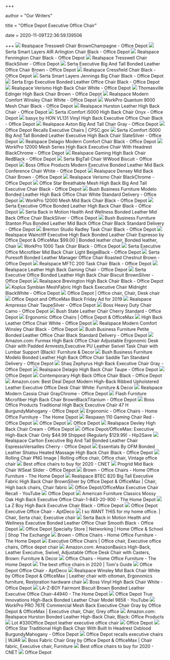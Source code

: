 +++
        
author = "Our Writers"
        
title = "Office Depot Executive Office Chair"
        
date = 2020-11-09T22:36:59.139506
        
+++
[ ![](https://media.officedepot.com/image/upload/b_rgb:FFFFFF,c_pad,dpr_1.0,f_auto,h_666,q_auto,w_500/c_pad,h_666,w_500/v1/products/7377876/7377876_p_realspace_tresswell_bonded_leather_high_back_chair?pgw=1)](https://media.officedepot.com/image/upload/b_rgb:FFFFFF,c_pad,dpr_1.0,f_auto,h_666,q_auto,w_500/c_pad,h_666,w_500/v1/products/7377876/7377876_p_realspace_tresswell_bonded_leather_high_back_chair?pgw=1) Realspace Tresswell Chair BrownChampagne - Office Depot
[ ![](https://media.officedepot.com/image/upload/b_rgb:FFFFFF,c_pad,dpr_1.0,f_auto,h_666,q_auto,w_500/c_pad,h_666,w_500/v1/products/304556/304556_p_serta_smart_layers_air_arlington_executive_chair?pgw=1)](https://media.officedepot.com/image/upload/b_rgb:FFFFFF,c_pad,dpr_1.0,f_auto,h_666,q_auto,w_500/c_pad,h_666,w_500/v1/products/304556/304556_p_serta_smart_layers_air_arlington_executive_chair?pgw=1) Serta Smart Layers AIR Arlington Chair Black - Office Depot
[ ![](https://media.officedepot.com/image/upload/b_rgb:FFFFFF,c_pad,dpr_1.0,f_auto,h_666,q_auto,w_500/c_pad,h_666,w_500/v1/products/633410/633410_p_realspace_fennington_high_back_bonded_leather_chair?pgw=1)](https://media.officedepot.com/image/upload/b_rgb:FFFFFF,c_pad,dpr_1.0,f_auto,h_666,q_auto,w_500/c_pad,h_666,w_500/v1/products/633410/633410_p_realspace_fennington_high_back_bonded_leather_chair?pgw=1) Realspace Fennington Chair Black - Office Depot
[ ![](https://media.officedepot.com/image/upload/b_rgb:FFFFFF,c_pad,dpr_1.0,f_auto,h_666,q_auto,w_500/c_pad,h_666,w_500/v1/products/8638586/8638586_p_realspace_tresswell_bonded_leather_high_back_chair?pgw=1)](https://media.officedepot.com/image/upload/b_rgb:FFFFFF,c_pad,dpr_1.0,f_auto,h_666,q_auto,w_500/c_pad,h_666,w_500/v1/products/8638586/8638586_p_realspace_tresswell_bonded_leather_high_back_chair?pgw=1) Realspace Tresswell Chair BlackSilver - Office Depot
[ ![](https://media.officedepot.com/image/upload/b_rgb:FFFFFF,c_pad,dpr_1.0,f_auto,h_666,q_auto,w_500/c_pad,h_666,w_500/v1/products/1850932/1850932_o01_serta_executive_big_and_tall_office_chair_030220?pgw=1)](https://media.officedepot.com/image/upload/b_rgb:FFFFFF,c_pad,dpr_1.0,f_auto,h_666,q_auto,w_500/c_pad,h_666,w_500/v1/products/1850932/1850932_o01_serta_executive_big_and_tall_office_chair_030220?pgw=1) Serta Executive Big And Tall Bonded Leather Office Chair Brown - Office  Depot
[ ![](https://media.officedepot.com/image/upload/b_rgb:FFFFFF,c_pad,dpr_1.0,f_auto,h_666,q_auto,w_500/c_pad,h_666,w_500/v1/products/744074/744074_p_realspace_cressfield_high_back_bonded_leather_chair?pgw=1)](https://media.officedepot.com/image/upload/b_rgb:FFFFFF,c_pad,dpr_1.0,f_auto,h_666,q_auto,w_500/c_pad,h_666,w_500/v1/products/744074/744074_p_realspace_cressfield_high_back_bonded_leather_chair?pgw=1) Realspace Cressfield Chair Black - Office Depot
[ ![](https://media.officedepot.com/image/upload/b_rgb:FFFFFF,c_pad,dpr_1.0,f_auto,h_666,q_auto,w_500/c_pad,h_666,w_500/v1/products/304574/304574_o01_serta_smart_layers_jennings_bonded_leather_high_back_big_and_tall_chair_102219?pgw=1)](https://media.officedepot.com/image/upload/b_rgb:FFFFFF,c_pad,dpr_1.0,f_auto,h_666,q_auto,w_500/c_pad,h_666,w_500/v1/products/304574/304574_o01_serta_smart_layers_jennings_bonded_leather_high_back_big_and_tall_chair_102219?pgw=1) Serta Smart Layers Jennings Big Chair Black - Office Depot
[ ![](https://media.officedepot.com/image/upload/b_rgb:FFFFFF,c_pad,dpr_1.0,f_auto,h_666,q_auto,w_500/c_pad,h_666,w_500/v1/products/1850941/1850941_o01_serta_ergo_executive_office_chair_030220?pgw=1)](https://media.officedepot.com/image/upload/b_rgb:FFFFFF,c_pad,dpr_1.0,f_auto,h_666,q_auto,w_500/c_pad,h_666,w_500/v1/products/1850941/1850941_o01_serta_ergo_executive_office_chair_030220?pgw=1) Serta Ergo Executive Bonded Leather Office Chair Black - Office Depot
[ ![](https://media.officedepot.com/image/upload/b_rgb:FFFFFF,c_pad,dpr_1.0,f_auto,h_666,q_auto,w_500/c_pad,h_666,w_500/v1/products/747417/747417_o01_realspace_verismo_bonded_leather_high_back_chair_112019_?pgw=1)](https://media.officedepot.com/image/upload/b_rgb:FFFFFF,c_pad,dpr_1.0,f_auto,h_666,q_auto,w_500/c_pad,h_666,w_500/v1/products/747417/747417_o01_realspace_verismo_bonded_leather_high_back_chair_112019_?pgw=1) Realspace Verismo High Back Chair White - Office Depot
[ ![](https://media.officedepot.com/image/upload/b_rgb:FFFFFF,c_pad,dpr_1.0,f_auto,h_1665,q_auto,w_1250/c_pad,h_1665,w_1250/v1/products/3868754/3868754_o01_thomasville_big_and_tall_bonded_leather_high_back_chair?pgw=1&pgwact=1)](https://media.officedepot.com/image/upload/b_rgb:FFFFFF,c_pad,dpr_1.0,f_auto,h_1665,q_auto,w_1250/c_pad,h_1665,w_1250/v1/products/3868754/3868754_o01_thomasville_big_and_tall_bonded_leather_high_back_chair?pgw=1&pgwact=1) Thomasville Edinger High Back Chair Brown - Office Depot
[ ![](https://media.officedepot.com/image/upload/b_rgb:FFFFFF,c_pad,dpr_1.0,f_auto,h_666,q_auto,w_500/c_pad,h_666,w_500/v1/products/907932/907932_o01_061220?pgw=1)](https://media.officedepot.com/image/upload/b_rgb:FFFFFF,c_pad,dpr_1.0,f_auto,h_666,q_auto,w_500/c_pad,h_666,w_500/v1/products/907932/907932_o01_061220?pgw=1) Realspace Modern Comfort Winsley Chair White - Office Depot
[ ![](https://media.officedepot.com/image/upload/b_rgb:FFFFFF,c_pad,dpr_1.0,f_auto,h_666,q_auto,w_500/c_pad,h_666,w_500/v1/products/690690/690690_o01_092220?pgw=1)](https://media.officedepot.com/image/upload/b_rgb:FFFFFF,c_pad,dpr_1.0,f_auto,h_666,q_auto,w_500/c_pad,h_666,w_500/v1/products/690690/690690_o01_092220?pgw=1) WorkPro Quantum 9000 Mesh Chair Black - Office Depot
[ ![](https://media.officedepot.com/images/t_large,f_auto/products/219491/Realspace-Hurston-Bonded-Leather-High-Back)](https://media.officedepot.com/images/t_large,f_auto/products/219491/Realspace-Hurston-Bonded-Leather-High-Back) Realspace Hurston Leather High Back Chair - Office Depot
[ ![](https://media.officedepot.com/image/upload/b_rgb:FFFFFF,c_pad,dpr_1.0,f_auto,h_666,q_auto,w_500/c_pad,h_666,w_500/v1/products/559623/559623_p_serta_icomfort_for_workpro_i5000_series_high_back_chair?pgw=1)](https://media.officedepot.com/image/upload/b_rgb:FFFFFF,c_pad,dpr_1.0,f_auto,h_666,q_auto,w_500/c_pad,h_666,w_500/v1/products/559623/559623_p_serta_icomfort_for_workpro_i5000_series_high_back_chair?pgw=1) Serta iComfort i5000 High Back Chair Onyx - Office Depot
[ ![](https://media.officedepot.com/image/upload/b_rgb:FFFFFF,c_pad,dpr_1.0,f_auto,h_666,q_auto,w_500/c_pad,h_666,w_500/v1/products/228363/228363_p_mainimage?pgw=1)](https://media.officedepot.com/image/upload/b_rgb:FFFFFF,c_pad,dpr_1.0,f_auto,h_666,q_auto,w_500/c_pad,h_666,w_500/v1/products/228363/228363_p_mainimage?pgw=1) basyx by HON VL131 Vinyl High Back Executive Office Chair Black - Office  Depot
[ ![](https://media.officedepot.com/image/upload/b_rgb:FFFFFF,c_pad,dpr_1.0,f_auto,h_666,q_auto,w_500/c_pad,h_666,w_500/v1/products/248897/248897_p_realspace_axton_big_tall_bonded_leather_high_back_chair?pgw=1)](https://media.officedepot.com/image/upload/b_rgb:FFFFFF,c_pad,dpr_1.0,f_auto,h_666,q_auto,w_500/c_pad,h_666,w_500/v1/products/248897/248897_p_realspace_axton_big_tall_bonded_leather_high_back_chair?pgw=1) Realspace Axton Big And Tall Chair Gray - Office Depot
[ ![](https://www.cpsc.gov/s3fs-public/Recall.2016.16069.OfficeDepotExecutiveChairs.jpg)](https://www.cpsc.gov/s3fs-public/Recall.2016.16069.OfficeDepotExecutiveChairs.jpg) Office Depot Recalls Executive Chairs | CPSC.gov
[ ![](https://media.officedepot.com/image/upload/b_rgb:FFFFFF,c_pad,dpr_1.0,f_auto,h_666,q_auto,w_500/c_pad,h_666,w_500/v1/products/330812/330812_p_serta_icomfort_for_workpro_i5000_series_big_tall_chair?pgw=1)](https://media.officedepot.com/image/upload/b_rgb:FFFFFF,c_pad,dpr_1.0,f_auto,h_666,q_auto,w_500/c_pad,h_666,w_500/v1/products/330812/330812_p_serta_icomfort_for_workpro_i5000_series_big_tall_chair?pgw=1) Serta iComfort i5000 Big And Tall Bonded Leather Executive High Back Chair  SlateSilver - Office Depot
[ ![](https://media.officedepot.com/image/upload/b_rgb:FFFFFF,c_pad,dpr_1.0,f_auto,h_666,q_auto,w_500/c_pad,h_666,w_500/v1/products/7075548/7075548_o01_chair_delagio_modern_comfort?pgw=1)](https://media.officedepot.com/image/upload/b_rgb:FFFFFF,c_pad,dpr_1.0,f_auto,h_666,q_auto,w_500/c_pad,h_666,w_500/v1/products/7075548/7075548_o01_chair_delagio_modern_comfort?pgw=1) Realspace Delagio Modern Comfort Chair Black - Office Depot
[ ![](https://media.officedepot.com/images/t_large,f_auto/products/6356490/WorkPro-12000-Mesh-Series-High-Back)](https://media.officedepot.com/images/t_large,f_auto/products/6356490/WorkPro-12000-Mesh-Series-High-Back) WorkPro 12000 Mesh Series High Back Executive Chair With Headrest  BlackChrome - Office Depot
[ ![](https://media.officedepot.com/images/t_large,f_auto/products/547826/Realspace-Gaming-Bonded-Leather-High-Back)](https://media.officedepot.com/images/t_large,f_auto/products/547826/Realspace-Gaming-Bonded-Leather-High-Back) Realspace Gaming High Back Chair RedBlack - Office Depot
[ ![](https://media.officedepot.com/images/w_329,h_329,c_pad/products/9725915/9725915_o01_serta_bonded_leather_high_back_big_and_tall_office_chair_with_wood_accents_030320/9725915_o01_serta_bonded_leather_high_back_big_and_tall_office_chair_with_wood_accents_030320)](https://media.officedepot.com/images/w_329,h_329,c_pad/products/9725915/9725915_o01_serta_bonded_leather_high_back_big_and_tall_office_chair_with_wood_accents_030320/9725915_o01_serta_bonded_leather_high_back_big_and_tall_office_chair_with_wood_accents_030320) Serta BigTall Chair WWood Biscuit - Office Depot
[ ![](https://media.officedepot.com/images/t_large,f_auto/products/186051/Boss-Office-Products-Modern-Executive-Bonded)](https://media.officedepot.com/images/t_large,f_auto/products/186051/Boss-Office-Products-Modern-Executive-Bonded) Boss Office Products Modern Executive Bonded Leather Mid Back Conference  Chair White - Office Depot
[ ![](https://media.officedepot.com/image/upload/b_rgb:FFFFFF,c_pad,dpr_1.0,f_auto,h_666,q_auto,w_500/c_pad,h_666,w_500/v1/products/7494424/7494424_o01_realspace_densey_bonded_leather_mid_back_chair?pgw=1)](https://media.officedepot.com/image/upload/b_rgb:FFFFFF,c_pad,dpr_1.0,f_auto,h_666,q_auto,w_500/c_pad,h_666,w_500/v1/products/7494424/7494424_o01_realspace_densey_bonded_leather_mid_back_chair?pgw=1) Realspace Densey Mid Back Chair Brown - Office Depot
[ ![](https://media.officedepot.com/image/upload/b_rgb:FFFFFF,c_pad,dpr_1.0,f_auto,h_666,q_auto,w_500/c_pad,h_666,w_500/v1/products/217988/217988_p_realspace_verismo_bonded_leather_high_back_chair?pgw=1)](https://media.officedepot.com/image/upload/b_rgb:FFFFFF,c_pad,dpr_1.0,f_auto,h_666,q_auto,w_500/c_pad,h_666,w_500/v1/products/217988/217988_p_realspace_verismo_bonded_leather_high_back_chair?pgw=1) Realspace Verismo Chair BlackChrome - Office Depot
[ ![](https://media.officedepot.com/image/upload/b_rgb:FFFFFF,c_pad,dpr_1.0,f_auto,h_666,q_auto,w_500/c_pad,h_666,w_500/v1/products/635284/635284_p_office_star_big_tall_breathable_mesh_executive_chair?pgw=1)](https://media.officedepot.com/image/upload/b_rgb:FFFFFF,c_pad,dpr_1.0,f_auto,h_666,q_auto,w_500/c_pad,h_666,w_500/v1/products/635284/635284_p_office_star_big_tall_breathable_mesh_executive_chair?pgw=1) Office Star Breathable Mesh High Back Big And Tall Executive Chair Black - Office  Depot
[ ![](https://media.officedepot.com/image/upload/b_rgb:FFFFFF,c_pad,dpr_1.0,f_auto,h_666,q_auto,w_500/c_pad,h_666,w_500/v1/products/8033920/8033920_o01_080420?pgw=1)](https://media.officedepot.com/image/upload/b_rgb:FFFFFF,c_pad,dpr_1.0,f_auto,h_666,q_auto,w_500/c_pad,h_666,w_500/v1/products/8033920/8033920_o01_080420?pgw=1) Bush Business Furniture Modelo Bonded Leather High Back Office Chair White  Standard Delivery - Office Depot
[ ![](https://media.officedepot.com/image/upload/b_rgb:FFFFFF,c_pad,dpr_1.0,f_auto,h_666,q_auto,w_500/c_pad,h_666,w_500/v1/products/9702132/9702132_o01_workpro_12000_fabric_high_back_chair?pgw=1)](https://media.officedepot.com/image/upload/b_rgb:FFFFFF,c_pad,dpr_1.0,f_auto,h_666,q_auto,w_500/c_pad,h_666,w_500/v1/products/9702132/9702132_o01_workpro_12000_fabric_high_back_chair?pgw=1) WorkPro 12000 Mesh Mid Back Chair Black - Office Depot
[ ![](https://media.officedepot.com/image/upload/b_rgb:FFFFFF,c_pad,dpr_1.0,f_auto,h_666,q_auto,w_500/c_pad,h_666,w_500/v1/products/1851031/1851031_o01_serta_executive_office_high_back_chair_030220?pgw=1)](https://media.officedepot.com/image/upload/b_rgb:FFFFFF,c_pad,dpr_1.0,f_auto,h_666,q_auto,w_500/c_pad,h_666,w_500/v1/products/1851031/1851031_o01_serta_executive_office_high_back_chair_030220?pgw=1) Serta Executive Office Bonded Leather High Back Chair Black - Office Depot
[ ![](https://media.officedepot.com/image/upload/b_rgb:FFFFFF,c_pad,dpr_1.0,f_auto,h_666,q_auto,w_500/c_pad,h_666,w_500/v1/products/1851148/1851148_o01_serta_back_in_motion_health_wellness_mid_back_office_chair_020720?pgw=1)](https://media.officedepot.com/image/upload/b_rgb:FFFFFF,c_pad,dpr_1.0,f_auto,h_666,q_auto,w_500/c_pad,h_666,w_500/v1/products/1851148/1851148_o01_serta_back_in_motion_health_wellness_mid_back_office_chair_020720?pgw=1) Serta Back in Motion Health And Wellness Bonded Leather Mid Back Office  Chair BlackSilver - Office Depot
[ ![](https://media.officedepot.com/image/upload/b_rgb:FFFFFF,c_pad,dpr_1.0,f_auto,h_666,q_auto,w_500/c_pad,h_666,w_500/v1/products/5573137/5573137_o01_bush_business_furniture_stanton_plus_mid_back_leather_office_chair?pgw=1)](https://media.officedepot.com/image/upload/b_rgb:FFFFFF,c_pad,dpr_1.0,f_auto,h_666,q_auto,w_500/c_pad,h_666,w_500/v1/products/5573137/5573137_o01_bush_business_furniture_stanton_plus_mid_back_leather_office_chair?pgw=1) Bush Business Furniture Stanton Plus Bonded Leather Mid Back Office Chair  Black Standard Delivery - Office Depot
[ ![](https://media.officedepot.com/image/upload/b_rgb:FFFFFF,c_pad,dpr_1.0,f_auto,h_1665,q_auto,w_1250/c_pad,h_1665,w_1250/v1/products/749969/749969_o01_brenton_studio_radley_task_chair?pgw=1&pgwact=1)](https://media.officedepot.com/image/upload/b_rgb:FFFFFF,c_pad,dpr_1.0,f_auto,h_1665,q_auto,w_1250/c_pad,h_1665,w_1250/v1/products/749969/749969_o01_brenton_studio_radley_task_chair?pgw=1&pgwact=1) Brenton Studio Radley Task Chair Black - Office Depot
[ ![](https://i.pinimg.com/originals/83/73/10/8373106bc5e033a6da581b8b826196e1.jpg)](https://i.pinimg.com/originals/83/73/10/8373106bc5e033a6da581b8b826196e1.jpg) Realspace Waincliff Executive High Back Bonded Leather Chair Espresso by Office  Depot & OfficeMax $99.00 | Bonded leather chair, Bonded leather, Chair
[ ![](https://media.officedepot.com/image/upload/b_rgb:FFFFFF,c_pad,dpr_1.0,f_auto,h_666,q_auto,w_500/c_pad,h_666,w_500/v1/products/604924/604924_p_workpro_1000_series_mid_back_mesh_task_chair?pgw=1)](https://media.officedepot.com/image/upload/b_rgb:FFFFFF,c_pad,dpr_1.0,f_auto,h_666,q_auto,w_500/c_pad,h_666,w_500/v1/products/604924/604924_p_workpro_1000_series_mid_back_mesh_task_chair?pgw=1) WorkPro 1000 Task Chair Black - Office Depot
[ ![](https://media.officedepot.com/image/upload/b_rgb:FFFFFF,c_pad,dpr_1.0,f_auto,h_666,q_auto,w_500/c_pad,h_666,w_500/v1/products/1851004/1851004_o01_serta_microfiber_mid_back_office_chair_030220?pgw=1)](https://media.officedepot.com/image/upload/b_rgb:FFFFFF,c_pad,dpr_1.0,f_auto,h_666,q_auto,w_500/c_pad,h_666,w_500/v1/products/1851004/1851004_o01_serta_microfiber_mid_back_office_chair_030220?pgw=1) Serta Executive Office Microfiber Mid Back Chair Light BeigeBlack - Office  Depot
[ ![](https://media.officedepot.com/image/upload/b_rgb:FFFFFF,c_pad,dpr_1.0,f_auto,h_666,q_auto,w_500/c_pad,h_666,w_500/v1/products/1850968/1850968_p_serta_managers_office_chair?pgw=1)](https://media.officedepot.com/image/upload/b_rgb:FFFFFF,c_pad,dpr_1.0,f_auto,h_666,q_auto,w_500/c_pad,h_666,w_500/v1/products/1850968/1850968_p_serta_managers_office_chair?pgw=1) Serta Puresoft Bonded Leather Manager Office Chair Roasted Chestnut Brown - Office  Depot
[ ![](https://media.officedepot.com/image/upload/b_rgb:FFFFFF,c_pad,dpr_1.0,f_auto,h_666,q_auto,w_500/c_pad,h_666,w_500/v1/products/493876/493876_o01_realspace_mftc_200_mesh_mid_back_task_chair_black_122619?pgw=1)](https://media.officedepot.com/image/upload/b_rgb:FFFFFF,c_pad,dpr_1.0,f_auto,h_666,q_auto,w_500/c_pad,h_666,w_500/v1/products/493876/493876_o01_realspace_mftc_200_mesh_mid_back_task_chair_black_122619?pgw=1) Realspace MFTC 200 Task Chair Black - Office Depot
[ ![](https://media.officedepot.com/images/t_large,f_auto/products/5901871/Realspace-Bonded-Leather-High-Back-Gaming)](https://media.officedepot.com/images/t_large,f_auto/products/5901871/Realspace-Bonded-Leather-High-Back-Gaming) Realspace Leather High Back Gaming Chair - Office Depot
[ ![](https://media.officedepot.com/image/upload/b_rgb:FFFFFF,c_pad,dpr_1.0,f_auto,h_666,q_auto,w_500/c_pad,h_666,w_500/v1/products/1851058/1851058_o01_serta_executive_office_bonded_leather_high_back_chair?pgw=1)](https://media.officedepot.com/image/upload/b_rgb:FFFFFF,c_pad,dpr_1.0,f_auto,h_666,q_auto,w_500/c_pad,h_666,w_500/v1/products/1851058/1851058_o01_serta_executive_office_bonded_leather_high_back_chair?pgw=1) Serta Executive Office Bonded Leather High Back Chair Biscuit BrownSilver - Office  Depot
[ ![](https://media.officedepot.com/image/upload/b_rgb:FFFFFF,c_pad,dpr_1.0,f_auto,h_666,q_auto,w_500/c_pad,h_666,w_500/v1/products/6773772/6773772_p_realspace_brevington_bonded_leather_high_back_big_tall_executive_chair?pgw=1)](https://media.officedepot.com/image/upload/b_rgb:FFFFFF,c_pad,dpr_1.0,f_auto,h_666,q_auto,w_500/c_pad,h_666,w_500/v1/products/6773772/6773772_p_realspace_brevington_bonded_leather_high_back_big_tall_executive_chair?pgw=1) Realspace Brevington High Back Chair Black - Office Depot
[ ![](https://media.officedepot.com/images/t_large,f_auto/products/5059676/Koplus-Symbian-MeshFabric-High-Back-Executive)](https://media.officedepot.com/images/t_large,f_auto/products/5059676/Koplus-Symbian-MeshFabric-High-Back-Executive) Koplus Symbian MeshFabric High Back Executive Chair Midnight BlackWhite - Office  Depot
[ ![](https://i.pinimg.com/originals/62/d9/af/62d9af6893d5f490162c05a3c858328a.jpg)](https://i.pinimg.com/originals/62/d9/af/62d9af6893d5f490162c05a3c858328a.jpg) Office Depot | Office chair, Chair, Desk chair
[ ![](https://cdn.bestblackfriday.com/tmp/04-11-2019/realspace-tress_1572904792jpg/250_175_rwc.png)](https://cdn.bestblackfriday.com/tmp/04-11-2019/realspace-tress_1572904792jpg/250_175_rwc.png) Office Depot and OfficeMax Black Friday Ad for 2019
[ ![](https://media.officedepot.com/image/upload/b_rgb:FFFFFF,c_pad,dpr_1.0,f_auto,h_666,q_auto,w_500/c_pad,h_666,w_500/v1/products/476279/476279_p_realspace_ampresso_big_tall_bonded_leather_high_back_chair?pgw=1)](https://media.officedepot.com/image/upload/b_rgb:FFFFFF,c_pad,dpr_1.0,f_auto,h_666,q_auto,w_500/c_pad,h_666,w_500/v1/products/476279/476279_p_realspace_ampresso_big_tall_bonded_leather_high_back_chair?pgw=1) Realspace Ampresso Chair TaupeSilver - Office Depot
[ ![](https://media.officedepot.com/image/upload/b_rgb:FFFFFF,c_pad,dpr_1.0,f_auto,h_666,q_auto,w_500/c_pad,h_666,w_500/v1/products/5136856/5136856_o01_boss_caressoftplus_heavy_duty_fabric_high_back_chair_110619?pgw=1)](https://media.officedepot.com/image/upload/b_rgb:FFFFFF,c_pad,dpr_1.0,f_auto,h_666,q_auto,w_500/c_pad,h_666,w_500/v1/products/5136856/5136856_o01_boss_caressoftplus_heavy_duty_fabric_high_back_chair_110619?pgw=1) Boss Heavy Duty Chair Camo - Office Depot
[ ![](https://media.officedepot.com/image/upload/b_rgb:FFFFFF,c_pad,dpr_1.0,f_auto,h_666,q_auto,w_500/c_pad,h_666,w_500/v1/products/7775976/7775976_o01_bush_business_furniture_state_high_back_leather_executive_office_chair?pgw=1)](https://media.officedepot.com/image/upload/b_rgb:FFFFFF,c_pad,dpr_1.0,f_auto,h_666,q_auto,w_500/c_pad,h_666,w_500/v1/products/7775976/7775976_o01_bush_business_furniture_state_high_back_leather_executive_office_chair?pgw=1) Bush State Leather Chair Cherry Standard - Office Depot
[ ![](https://media.officedepot.com/images/t_search,f_auto/products/9046713/WorkPro-12000-Mesh-Series-Ergonomic-Mid)](https://media.officedepot.com/images/t_search,f_auto/products/9046713/WorkPro-12000-Mesh-Series-Ergonomic-Mid) Ergonomic Office Chairs | Office Depot & OfficeMax
[ ![](https://media.officedepot.com/image/upload/b_rgb:FFFFFF,c_pad,dpr_1.0,f_auto,h_666,q_auto,w_500/c_pad,h_666,w_500/v1/products/890139/890139_o51_flash_furniture_ribbed_upholstered_leather_high_back_swivel_chair_041620?pgw=1)](https://media.officedepot.com/image/upload/b_rgb:FFFFFF,c_pad,dpr_1.0,f_auto,h_666,q_auto,w_500/c_pad,h_666,w_500/v1/products/890139/890139_o51_flash_furniture_ribbed_upholstered_leather_high_back_swivel_chair_041620?pgw=1) High Back Leather Office Chair White - Office Depot
[ ![](https://media.officedepot.com/image/upload/b_rgb:FFFFFF,c_pad,dpr_1.0,f_auto,h_666,q_auto,w_500/c_pad,h_666,w_500/v1/products/388262/388262_p_realspace_modern_comfort_series_winsley_mid_back_bonded_lea_r_chair?pgw=1)](https://media.officedepot.com/image/upload/b_rgb:FFFFFF,c_pad,dpr_1.0,f_auto,h_666,q_auto,w_500/c_pad,h_666,w_500/v1/products/388262/388262_p_realspace_modern_comfort_series_winsley_mid_back_bonded_lea_r_chair?pgw=1) Realspace Modern Comfort Winsley Chair Black - Office Depot
[ ![](https://media.officedepot.com/image/upload/b_rgb:FFFFFF,c_pad,dpr_1.0,f_auto,h_666,q_auto,w_500/c_pad,h_666,w_500/v1/products/8730294/8730294_o01_bush_business_furniture_petite_leather_office_chair?pgw=1)](https://media.officedepot.com/image/upload/b_rgb:FFFFFF,c_pad,dpr_1.0,f_auto,h_666,q_auto,w_500/c_pad,h_666,w_500/v1/products/8730294/8730294_o01_bush_business_furniture_petite_leather_office_chair?pgw=1) Bush Business Furniture Petite Bonded Leather Office Chair Black Standard  Delivery - Office Depot
[ ![](https://images-na.ssl-images-amazon.com/images/I/61hO3iwl3zL._AC_SL1000_.jpg)](https://images-na.ssl-images-amazon.com/images/I/61hO3iwl3zL._AC_SL1000_.jpg) Amazon.com: Furmax High Back Office Chair Adjustable Ergonomic Desk Chair  with Padded Armrests,Executive PU Leather Swivel Task Chair with Lumbar  Support (Black): Furniture & Decor
[ ![](https://media.officedepot.com/image/upload/b_rgb:FFFFFF,c_pad,dpr_1.0,f_auto,h_666,q_auto,w_500/c_pad,h_666,w_500/v1/products/5248150/5248150_o01_080420?pgw=1)](https://media.officedepot.com/image/upload/b_rgb:FFFFFF,c_pad,dpr_1.0,f_auto,h_666,q_auto,w_500/c_pad,h_666,w_500/v1/products/5248150/5248150_o01_080420?pgw=1) Bush Business Furniture Modelo Bonded Leather High Back Office Chair Saddle  Tan Standard Delivery - Office Depot
[ ![](https://media.officedepot.com/images/t_large,f_auto/products/8085683/Shaquille-ONeal-Amphion-Bonded-Leather-High)](https://media.officedepot.com/images/t_large,f_auto/products/8085683/Shaquille-ONeal-Amphion-Bonded-Leather-High) Shaq Zephyrus High Back Executive Chair Gray - Office Depot
[ ![](https://media.officedepot.com/image/upload/b_rgb:FFFFFF,c_pad,dpr_1.0,f_auto,h_666,q_auto,w_500/c_pad,h_666,w_500/v1/products/6006992/6006992_o01_realspace_modern_comfort_series_leather_midback_managerial_chair?pgw=1)](https://media.officedepot.com/image/upload/b_rgb:FFFFFF,c_pad,dpr_1.0,f_auto,h_666,q_auto,w_500/c_pad,h_666,w_500/v1/products/6006992/6006992_o01_realspace_modern_comfort_series_leather_midback_managerial_chair?pgw=1) Realspace Delagio High Back Chair Taupe - Office Depot
[ ![](https://media.officedepot.com/image/upload/b_rgb:FFFFFF,c_pad,dpr_1.0,f_auto,h_533,q_auto,w_400/c_pad,h_533,w_400/v1/products/246228/246228_scene7?pgw=1)](https://media.officedepot.com/image/upload/b_rgb:FFFFFF,c_pad,dpr_1.0,f_auto,h_533,q_auto,w_400/c_pad,h_533,w_400/v1/products/246228/246228_scene7?pgw=1) Office Depot
[ ![](https://media.officedepot.com/image/upload/b_rgb:FFFFFF,c_pad,dpr_1.0,f_auto,h_666,q_auto,w_500/c_pad,h_666,w_500/v1/products/979808/979808_o01_flash_furniture_ribbed_upholstered_leather_high_back_swivel_chair_100620?pgw=1)](https://media.officedepot.com/image/upload/b_rgb:FFFFFF,c_pad,dpr_1.0,f_auto,h_666,q_auto,w_500/c_pad,h_666,w_500/v1/products/979808/979808_o01_flash_furniture_ribbed_upholstered_leather_high_back_swivel_chair_100620?pgw=1) Contemporary High Back Office Chair Black - Office Depot
[ ![](https://images-na.ssl-images-amazon.com/images/I/510QnoA89SL._AC_SY450_.jpg)](https://images-na.ssl-images-amazon.com/images/I/510QnoA89SL._AC_SY450_.jpg) Amazon.com: Best Deal Depot Modern High-Back Ribbed Upholstered Leather  Executive Office Desk Chair White: Furniture & Decor
[ ![](https://media.officedepot.com/image/upload/b_rgb:FFFFFF,c_pad,dpr_1.0,f_auto,h_666,q_auto,w_500/c_pad,h_666,w_500/v1/products/877226/877226_p_realspace_modern_comfort_series_cassia_mid_back_mesh_bonded_lea_r_chair?pgw=1)](https://media.officedepot.com/image/upload/b_rgb:FFFFFF,c_pad,dpr_1.0,f_auto,h_666,q_auto,w_500/c_pad,h_666,w_500/v1/products/877226/877226_p_realspace_modern_comfort_series_cassia_mid_back_mesh_bonded_lea_r_chair?pgw=1) Realspace Modern Cassia Chair GrayChrome - Office Depot
[ ![](https://media.officedepot.com/image/upload/b_rgb:FFFFFF,c_pad,dpr_1.0,f_auto,h_666,q_auto,w_500/c_pad,h_666,w_500/v1/products/395508/395508_o01_093020?pgw=1)](https://media.officedepot.com/image/upload/b_rgb:FFFFFF,c_pad,dpr_1.0,f_auto,h_666,q_auto,w_500/c_pad,h_666,w_500/v1/products/395508/395508_o01_093020?pgw=1) Flash Furniture Microfiber High Back Chair BrownBlackTitanium - Office Depot
[ ![](https://media.officedepot.com/image/upload/b_rgb:FFFFFF,c_pad,dpr_1.0,f_auto,h_666,q_auto,w_500/c_pad,h_666,w_500/v1/products/385647/385647_p_boss_office_products_traditional_high_back_executive_chair?pgw=1)](https://media.officedepot.com/image/upload/b_rgb:FFFFFF,c_pad,dpr_1.0,f_auto,h_666,q_auto,w_500/c_pad,h_666,w_500/v1/products/385647/385647_p_boss_office_products_traditional_high_back_executive_chair?pgw=1) Boss Office Products Traditional High Back Executive Chair 47 H  BurgundyMahogany - Office Depot
[ ![](https://images.homedepot-static.com/productImages/fc5218e5-1c1f-4884-9fb7-1efcd499b4bd/svn/black-merax-ergonomic-chairs-pp189619baa-64_400.jpg)](https://images.homedepot-static.com/productImages/fc5218e5-1c1f-4884-9fb7-1efcd499b4bd/svn/black-merax-ergonomic-chairs-pp189619baa-64_400.jpg) Ergonomic - Office Chairs - Home Office Furniture - The Home Depot
[ ![](https://media.officedepot.com/image/upload/b_rgb:FFFFFF,c_pad,dpr_1.0,f_auto,h_666,q_auto,w_500/c_pad,h_666,w_500/v1/products/8540716/8540716_o01_respawn_110_racing_style_gaming_chair?pgw=1)](https://media.officedepot.com/image/upload/b_rgb:FFFFFF,c_pad,dpr_1.0,f_auto,h_666,q_auto,w_500/c_pad,h_666,w_500/v1/products/8540716/8540716_o01_respawn_110_racing_style_gaming_chair?pgw=1) Respawn 110 Gaming Chair Red - Office Depot
[ ![](https://media.officedepot.com/image/upload/b_rgb:FFFFFF,c_pad,dpr_1.0,f_auto,h_533,q_auto,w_400/c_pad,h_533,w_400/v1/products/1368181/1368181_p_tul_ntec_6_no_tools_executive_chair?pgw=1)](https://media.officedepot.com/image/upload/b_rgb:FFFFFF,c_pad,dpr_1.0,f_auto,h_533,q_auto,w_400/c_pad,h_533,w_400/v1/products/1368181/1368181_p_tul_ntec_6_no_tools_executive_chair?pgw=1) Office Depot
[ ![](https://media.officedepot.com/image/upload/b_rgb:FFFFFF,c_pad,dpr_1.0,f_auto,h_533,q_auto,w_400/c_pad,h_533,w_400/v1/products/494128/494128_o01_realspace_breckland_leather_high_back_chair?pgw=1)](https://media.officedepot.com/image/upload/b_rgb:FFFFFF,c_pad,dpr_1.0,f_auto,h_533,q_auto,w_400/c_pad,h_533,w_400/v1/products/494128/494128_o01_realspace_breckland_leather_high_back_chair?pgw=1) Office Depot
[ ![](https://media.officedepot.com/image/upload/b_rgb:FFFFFF,c_pad,dpr_1.0,f_auto,h_666,q_auto,w_500/c_pad,h_666,w_500/v1/products/5842788/5842788_p_realspace_modern_comfort_devley_leath_aire_high_back_chair?pgw=1)](https://media.officedepot.com/image/upload/b_rgb:FFFFFF,c_pad,dpr_1.0,f_auto,h_666,q_auto,w_500/c_pad,h_666,w_500/v1/products/5842788/5842788_p_realspace_modern_comfort_devley_leath_aire_high_back_chair?pgw=1) Realspace Devley High Back Chair Cream - Office Depot
[ ![](https://hip2save.com/wp-content/uploads/2015/02/screen-shot-2015-02-22-at-11-23-01-am.png?fit=536%2C255&strip=all)](https://hip2save.com/wp-content/uploads/2015/02/screen-shot-2015-02-22-at-11-23-01-am.png?fit=536%2C255&strip=all) Office Depot/OfficeMax: Executive High-Back Chair Only $44.99 Shipped  (Regularly $129.99) - Hip2Save
[ ![](https://media.officedepot.com/image/upload/b_rgb:FFFFFF,c_pad,dpr_1.0,f_auto,h_666,q_auto,w_500/c_pad,h_666,w_500/v1/products/723633/723633_p_realspace_carlton_executive_big_tall_bonded_leather_chair?pgw=1)](https://media.officedepot.com/image/upload/b_rgb:FFFFFF,c_pad,dpr_1.0,f_auto,h_666,q_auto,w_500/c_pad,h_666,w_500/v1/products/723633/723633_p_realspace_carlton_executive_big_tall_bonded_leather_chair?pgw=1) Realspace Carlton Executive Big And Tall Bonded Leather Chair  EspressoVersailles Cherry - Office Depot
[ ![](https://media.officedepot.com/image/upload/b_rgb:FFFFFF,c_pad,dpr_1.0,f_auto,h_666,q_auto,w_500/c_pad,h_666,w_500/v1/products/654614/654614_p_essentials_by_ofm_bonded_leather_shiatsu_heated_massage_high_back_chair?pgw=1)](https://media.officedepot.com/image/upload/b_rgb:FFFFFF,c_pad,dpr_1.0,f_auto,h_666,q_auto,w_500/c_pad,h_666,w_500/v1/products/654614/654614_p_essentials_by_ofm_bonded_leather_shiatsu_heated_massage_high_back_chair?pgw=1) Essentials By OFM Bonded Leather Shiatsu Heated Massage High Back Chair  Black - Office Depot
[ ![](https://i.pinimg.com/originals/6c/75/7f/6c757f1ac96a5e7b3cf4e366493e192c.png)](https://i.pinimg.com/originals/6c/75/7f/6c757f1ac96a5e7b3cf4e366493e192c.png) Rolling Chair PNG Image | Rolling office chair, Office chair, Vintage office  chair
[ ![](https://cnet1.cbsistatic.com/img/VDrVBm6BI9fAEbMmNQ0Z_HJIJhA=/940x528/2020/08/03/df093be5-1498-4cc6-9f63-977e360d6028/amazonbasics.jpg)](https://cnet1.cbsistatic.com/img/VDrVBm6BI9fAEbMmNQ0Z_HJIJhA=/940x528/2020/08/03/df093be5-1498-4cc6-9f63-977e360d6028/amazonbasics.jpg) Best office chairs to buy for 2020 - CNET
[ ![](https://media.officedepot.com/image/upload/b_rgb:FFFFFF,c_pad,dpr_1.0,f_auto,h_1665,q_auto,w_1250/c_pad,h_1665,w_1250/v1/products/395034/395034_p?pgw=1&pgwact=1)](https://media.officedepot.com/image/upload/b_rgb:FFFFFF,c_pad,dpr_1.0,f_auto,h_1665,q_auto,w_1250/c_pad,h_1665,w_1250/v1/products/395034/395034_p?pgw=1&pgwact=1) Progrid Mid Back Chair WSeat Slider - Office Depot
[ ![](https://images.homedepot-static.com/productImages/2b27335a-e24c-4b44-9d75-deeb87582bc7/svn/coffee-brown-walnut-la-z-boy-executive-chairs-45764-64_1000.jpg)](https://images.homedepot-static.com/productImages/2b27335a-e24c-4b44-9d75-deeb87582bc7/svn/coffee-brown-walnut-la-z-boy-executive-chairs-45764-64_1000.jpg) Brown - Office Chairs - Home Office Furniture - The Home Depot
[ ![](https://i.pinimg.com/originals/60/2a/97/602a977697e9116f3960a159066cd2d1.jpg)](https://i.pinimg.com/originals/60/2a/97/602a977697e9116f3960a159066cd2d1.jpg) Realspace BTEC 820 Big Tall Executive Fabric High Back Chair BrownSilver by Office  Depot & OfficeMax | Chair, High back chairs, Chair fabric
[ ![](https://i.ytimg.com/vi/SCmhz6qayR4/maxresdefault.jpg)](https://i.ytimg.com/vi/SCmhz6qayR4/maxresdefault.jpg) Office Depot/OfficeMax Executive Chair Recall - YouTube
[ ![](https://media.officedepot.com/image/upload/b_rgb:FFFFFF,c_pad,dpr_1.0,f_auto,h_533,q_auto,w_400/c_pad,h_533,w_400/v1/products/1351557/1351557_p_serta_executive_highback_chair?pgw=1)](https://media.officedepot.com/image/upload/b_rgb:FFFFFF,c_pad,dpr_1.0,f_auto,h_533,q_auto,w_400/c_pad,h_533,w_400/v1/products/1351557/1351557_p_serta_executive_highback_chair?pgw=1) Office Depot
[ ![](https://images.homedepot-static.com/productImages/58463c56-6a17-47c9-a4d4-a672bb7ad846/svn/mossy-oak-american-furniture-classics-executive-chairs-1-843-20-900-64_600.jpg)](https://images.homedepot-static.com/productImages/58463c56-6a17-47c9-a4d4-a672bb7ad846/svn/mossy-oak-american-furniture-classics-executive-chairs-1-843-20-900-64_600.jpg) American Furniture Classics Mossy Oak High Back Executive Office Chair-1-843-20-900  - The Home Depot
[ ![](https://media.officedepot.com/image/upload/b_rgb:FFFFFF,c_pad,dpr_1.0,f_auto,h_666,q_auto,w_500/c_pad,h_666,w_500/v1/products/221853/221853_p_mainimage?pgw=1)](https://media.officedepot.com/image/upload/b_rgb:FFFFFF,c_pad,dpr_1.0,f_auto,h_666,q_auto,w_500/c_pad,h_666,w_500/v1/products/221853/221853_p_mainimage?pgw=1) La Z Boy High Back Executive Chair Black - Office Depot
[ ![](https://d6qwfb5pdou4u.cloudfront.net/product-images/690001-700000/698849/148636845749d75dc582a5ba1922bff2274e709466/1500-1500-frame-0.jpg)](https://d6qwfb5pdou4u.cloudfront.net/product-images/690001-700000/698849/148636845749d75dc582a5ba1922bff2274e709466/1500-1500-frame-0.jpg) Office Depot Executive Office Chair - AptDeco
[ ![](https://i.pinimg.com/originals/25/d5/82/25d5824f9f4d65b1953675834ce89df4.jpg)](https://i.pinimg.com/originals/25/d5/82/25d5824f9f4d65b1953675834ce89df4.jpg) I so WANT THIS for my home office. | Chair, Serta chair, Executive chair
[ ![](https://media.officedepot.com/image/upload/b_rgb:FFFFFF,c_pad,dpr_1.0,f_auto,h_666,q_auto,w_500/c_pad,h_666,w_500/v1/products/1851193/1851193_o02_serta_back_in_motion_health_and_wellness_executive_office_chair_020720?pgw=1)](https://media.officedepot.com/image/upload/b_rgb:FFFFFF,c_pad,dpr_1.0,f_auto,h_666,q_auto,w_500/c_pad,h_666,w_500/v1/products/1851193/1851193_o02_serta_back_in_motion_health_and_wellness_executive_office_chair_020720?pgw=1) Serta Back in Motion Health and Wellness Executive Bonded Leather Office  Chair Smooth Black - Office Depot
[ ![](https://www.shopmyexchange.com/products/images/xlarge/6625773_0000.jpg)](https://www.shopmyexchange.com/products/images/xlarge/6625773_0000.jpg) Office Depot Specialty Store | Networking | Home Office & School | Shop The  Exchange
[ ![](https://images.homedepot-static.com/productImages/2a424c51-fa96-42ce-a39c-5af387297cde/svn/chestnut-brown-walnut-la-z-boy-executive-chairs-45833-64_1000.jpg)](https://images.homedepot-static.com/productImages/2a424c51-fa96-42ce-a39c-5af387297cde/svn/chestnut-brown-walnut-la-z-boy-executive-chairs-45833-64_1000.jpg) Brown - Office Chairs - Home Office Furniture - The Home Depot
[ ![](https://i.pinimg.com/originals/37/e5/a8/37e5a81dcd6c534a544667e868947f73.jpg)](https://i.pinimg.com/originals/37/e5/a8/37e5a81dcd6c534a544667e868947f73.jpg) Executive Office Chairs | Office chair, Executive office chairs, Office  depot chair
[ ![](https://images-na.ssl-images-amazon.com/images/I/71Hb89D%2BDAL._AC_SY550_.jpg)](https://images-na.ssl-images-amazon.com/images/I/71Hb89D%2BDAL._AC_SY550_.jpg) Amazon.com: AmazonBasics High-Back, Leather Executive, Swivel, Adjustable Office  Desk Chair with Casters, Brown: Furniture & Decor
[ ![](https://images.homedepot-static.com/productImages/11f6993d-5844-4f56-9be3-6124ea45fdd6/svn/walnut-brown-linon-home-decor-office-chairs-178403nat01u-64_400.jpg)](https://images.homedepot-static.com/productImages/11f6993d-5844-4f56-9be3-6124ea45fdd6/svn/walnut-brown-linon-home-decor-office-chairs-178403nat01u-64_400.jpg) Office Chairs - Home Office Furniture - The Home Depot
[ ![](https://cdn.mos.cms.futurecdn.net/chg3AGHkpwVFcZeK26TKuA.jpg)](https://cdn.mos.cms.futurecdn.net/chg3AGHkpwVFcZeK26TKuA.jpg) The best office chairs in 2020 | Tom's Guide
[ ![](https://d6qwfb5pdou4u.cloudfront.net/product-images/190001-200000/192552/1443173830061dbcd9b532cf7b9b09ed7afc3d5b31/1500-1500-frame-0.jpg)](https://d6qwfb5pdou4u.cloudfront.net/product-images/190001-200000/192552/1443173830061dbcd9b532cf7b9b09ed7afc3d5b31/1500-1500-frame-0.jpg) Office Depot Office Chair - AptDeco
[ ![](https://i.pinimg.com/originals/08/c6/87/08c687bd0c7a262c6c3262078bed98c7.jpg)](https://i.pinimg.com/originals/08/c6/87/08c687bd0c7a262c6c3262078bed98c7.jpg) Realspace Winsley Mid Back Chair White by Office Depot & OfficeMax | Leather  chair with ottoman, Ergonomics furniture, Restoration hardware chair
[ ![](https://media.officedepot.com/image/upload/b_rgb:FFFFFF,c_pad,dpr_1.0,f_auto,h_1665,q_auto,w_1250/c_pad,h_1665,w_1250/v1/products/6749580/6749580_o01_boss_office_products_vinyl_high_back_chair?pgw=1&pgwact=1)](https://media.officedepot.com/image/upload/b_rgb:FFFFFF,c_pad,dpr_1.0,f_auto,h_1665,q_auto,w_1250/c_pad,h_1665,w_1250/v1/products/6749580/6749580_o01_boss_office_products_vinyl_high_back_chair?pgw=1&pgwact=1) Boss Vinyl High Back Chair White - Office Depot
[ ![](https://images.homedepot-static.com/productImages/23400b7c-879d-4cb3-bc2b-b3b2ee747778/svn/biscuit-brown-walnut-la-z-boy-executive-chairs-44940-64_1000.jpg)](https://images.homedepot-static.com/productImages/23400b7c-879d-4cb3-bc2b-b3b2ee747778/svn/biscuit-brown-walnut-la-z-boy-executive-chairs-44940-64_1000.jpg) LA-Z-BOY Fairmont Biscuit Brown Bonded Leather Executive Office Chair-44940  - The Home Depot
[ ![](https://i.ytimg.com/vi/oDzmIyBeIS8/maxresdefault.jpg)](https://i.ytimg.com/vi/oDzmIyBeIS8/maxresdefault.jpg) Office Depot True Innovations High-Back Bonded Leather Chair Model 9858 -  YouTube
[ ![](https://i.pinimg.com/originals/47/12/4b/47124bb879abe7952d97fe7d4535ca94.jpg)](https://i.pinimg.com/originals/47/12/4b/47124bb879abe7952d97fe7d4535ca94.jpg) WorkPro PRO 767E Commercial Mesh Back Executive Chair Gray by Office Depot  & OfficeMax | Executive chair, Chair, Grey office
[ ![](https://images-na.ssl-images-amazon.com/images/I/41XtZKHo2zL._AC_.jpg)](https://images-na.ssl-images-amazon.com/images/I/41XtZKHo2zL._AC_.jpg) Amazon.com: Realspace Hurston Bonded Leather High-Back Chair, Black: Office  Products
[ ![](https://bid.atterberryauction.com/images/lot/1334/13349018_0.jpg?1595960702)](https://bid.atterberryauction.com/images/lot/1334/13349018_0.jpg?1595960702) Lot #330Office Depot leather executive office chair
[ ![](https://media.officedepot.com/image/upload/b_rgb:FFFFFF,c_pad,dpr_1.0,f_auto,h_533,q_auto,w_400/c_pad,h_533,w_400/v1/products/743577/743577_p_realspace_endsleigh_executive_big_tall_bonded_leather_chair?pgw=1)](https://media.officedepot.com/image/upload/b_rgb:FFFFFF,c_pad,dpr_1.0,f_auto,h_533,q_auto,w_400/c_pad,h_533,w_400/v1/products/743577/743577_p_realspace_endsleigh_executive_big_tall_bonded_leather_chair?pgw=1) Office Depot
[ ![](https://media.officedepot.com/image/upload/b_rgb:FFFFFF,c_pad,dpr_1.0,f_auto,h_666,q_auto,w_500/c_pad,h_666,w_500/v1/products/818544/818544_p_office_star_traditional_high_back_chair_built_in_headrest?pgw=1)](https://media.officedepot.com/image/upload/b_rgb:FFFFFF,c_pad,dpr_1.0,f_auto,h_666,q_auto,w_500/c_pad,h_666,w_500/v1/products/818544/818544_p_office_star_traditional_high_back_chair_built_in_headrest?pgw=1) Office Star Traditional High Back Chair With Built In Headrest Oxblood  BurgundyMahogany - Office Depot
[ ![](https://static-14.sinclairstoryline.com/resources/media/9d15a60b-4221-4efc-a360-c112d3ad4e75-large16x9_crawleyii.jpg?1452291546681)](https://static-14.sinclairstoryline.com/resources/media/9d15a60b-4221-4efc-a360-c112d3ad4e75-large16x9_crawleyii.jpg?1452291546681) Office Depot recalls executive chairs | WJAR
[ ![](https://i.pinimg.com/originals/2e/a2/a4/2ea2a46d772f08916eb96d95ce2c6c41.jpg)](https://i.pinimg.com/originals/2e/a2/a4/2ea2a46d772f08916eb96d95ce2c6c41.jpg) Boss Fabric Chair Gray by Office Depot & OfficeMax | Chair fabric, Executive  chair, Furniture
[ ![](https://cnet3.cbsistatic.com/img/2eiOr7vuZz_GY0ZCERBREBJA28Y=/1200x675/2020/08/03/e3102fda-4531-4c29-8cd2-c03a53eed9a2/office-chairs.jpg)](https://cnet3.cbsistatic.com/img/2eiOr7vuZz_GY0ZCERBREBJA28Y=/1200x675/2020/08/03/e3102fda-4531-4c29-8cd2-c03a53eed9a2/office-chairs.jpg) Best office chairs to buy for 2020 - CNET
[ ![](https://media.officedepot.com/image/upload/b_rgb:FFFFFF,c_pad,dpr_1.0,f_auto,h_1333,q_auto,w_1000/c_pad,h_1333,w_1000/v1/products/401146/401146_p_office_depot_br_executive_massager_high_back_chair?pgw=1&pgwact=1)](https://media.officedepot.com/image/upload/b_rgb:FFFFFF,c_pad,dpr_1.0,f_auto,h_1333,q_auto,w_1000/c_pad,h_1333,w_1000/v1/products/401146/401146_p_office_depot_br_executive_massager_high_back_chair?pgw=1&pgwact=1) Office Depot
